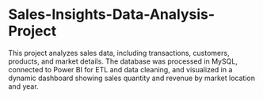 # Sales-Insights-Data-Analysis-Project
This project analyzes sales data, including transactions, customers, products, and market details. The database was processed in MySQL, connected to Power BI for ETL and data cleaning, and visualized in a dynamic dashboard showing sales quantity and revenue by market location and year.
